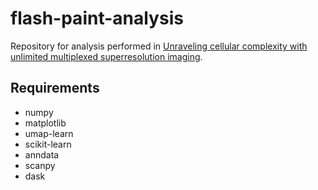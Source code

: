 # flash-paint-analysis
Repository for analysis performed in [Unraveling cellular complexity with unlimited multiplexed superresolution imaging](https://www.biorxiv.org/content/10.1101/2023.05.17.541061v1).

## Requirements

* numpy
* matplotlib
* umap-learn
* scikit-learn
* anndata
* scanpy
* dask